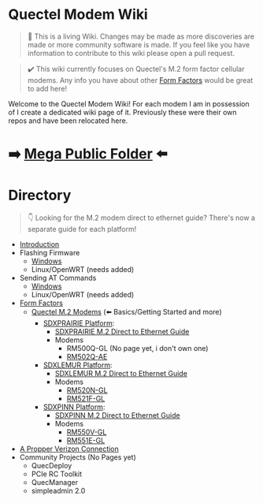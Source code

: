 Quectel Modem Wiki
=================================
> :book: This is a living Wiki. Changes may be made as more discoveries are made or more community software is made. If you feel like you have information to contribute to this wiki please open a pull request.

> :heavy_check_mark: This wiki currently focuses on Quectel's M.2 form factor cellular modems. Any info you have about other [Form Factors](./formfactors) would be great to add here!

Welcome to the Quectel Modem Wiki! For each modem I am in possession of I create a dedicated wiki page of it. Previously these were their own repos and have been relocated here.

# :arrow_right: [Mega Public Folder](https://mega.nz/folder/CRFWlIpQ#grOByBgkfZe5uLMkX2M2XA) :arrow_left:

# Directory

> :point_down: Looking for the M.2 modem direct to ethernet guide? There's now a separate guide for each platform!

- [Introduction](./introduction.md)
- Flashing Firmware
	- [Windows](./flash_firmware_windows.md)
	- Linux/OpenWRT (needs added)
- Sending AT Commands
	- [Windows](qnavagator_guide.md)
	- Linux/OpenWRT (needs added)
- [Form Factors](./formfactors.md)
	- [Quectel M.2 Modems](./m.2_formfactor.md) (:arrow_left: Basics/Getting Started and more)
		- [SDXPRAIRIE Platform](./sdxprairie/README.md):
			- [SDXPRAIRIE M.2 Direct to Ethernet Guide](./sdxprairie/sdxprairie_m.2_to_eth.md)
			- Modems
				- RM500Q-GL (No page yet, i don't own one)
				- [RM502Q-AE](./sdxprairie/RM502Q-AE.md)
		- [SDXLEMUR Platform](./sdxlemur/README.md):
			- [SDXLEMUR M.2 Direct to Ethernet Guide](./sdxlemur/sdxlemur_m.2_to_eth.md)
			- Modems 
			     - [RM520N-GL](./sdxlemur/RM520N-GL.md)
			     - [RM521F-GL](./sdxlemur/RM521F-GL.md)
		- [SDXPINN Platform](./sdxpinn/README.md):
			- [SDXPINN M.2 Direct to Ethernet Guide](./sdxpinn/sdxpinn_m.2_to_eth.md)
			- Modems
				- [RM550V-GL](./sdxpinn/RM550V-GL.md)
				- [RM551E-GL](./sdxpinn/RM551E-GL.md)
- [A Propper Verizon Connection](./verizon_connection.md)	  
- Community Projects (No Pages yet)
	- QuecDeploy
	- PCIe RC Toolkit
	- QuecManager
	- simpleadmin 2.0